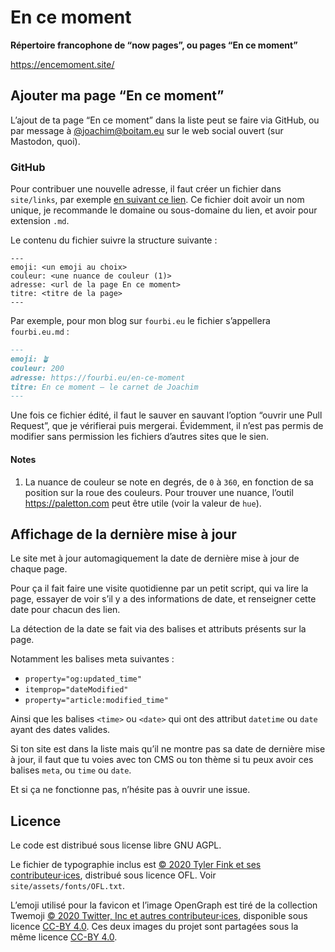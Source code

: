 # En ce moment

**Répertoire francophone de “now pages”, ou pages “En ce moment”**

<https://encemoment.site/>

## Ajouter ma page “En ce moment”

L’ajout de ta page “En ce moment” dans la liste peut se faire via GitHub, ou par message à <a href="https://boitam.eu/@joachim">@joachim@boitam.eu</a> sur le web social ouvert (sur Mastodon, quoi).

### GitHub

Pour contribuer une nouvelle adresse, il faut créer un fichier dans `site/links`, par exemple <a href="https://github.com/joachimesque/en-ce-moment/new/main/site/links" rel="nofollow noopener noreferer">en suivant ce lien</a>. Ce fichier doit avoir un nom unique, je recommande le domaine ou sous-domaine du lien, et avoir pour extension `.md`.

Le contenu du fichier suivre la structure suivante :

```
---
emoji: <un emoji au choix>
couleur: <une nuance de couleur (1)>
adresse: <url de la page En ce moment>
titre: <titre de la page>
---
```

Par exemple, pour mon blog sur `fourbi.eu` le fichier s’appellera `fourbi.eu.md` :

```fourbi.eu.md
---
emoji: 🪴
couleur: 200
adresse: https://fourbi.eu/en-ce-moment
titre: En ce moment — le carnet de Joachim
---
```

Une fois ce fichier édité, il faut le sauver en sauvant l’option “ouvrir une Pull Request”, que je vérifierai puis mergerai. Évidemment, il n’est pas permis de modifier sans permission les fichiers d’autres sites que le sien.

#### Notes

1. La nuance de couleur se note en degrés, de `0` à `360`, en fonction de sa position sur la roue des couleurs. Pour trouver une nuance, l’outil <https://paletton.com> peut être utile (voir la valeur de `hue`).

## Affichage de la dernière mise à jour

Le site met à jour automagiquement la date de dernière mise à jour de chaque page.

Pour ça il fait faire une visite quotidienne par un petit script, qui va lire la page, essayer de voir s’il y a des informations de date, et renseigner cette date pour chacun des lien.

La détection de la date se fait via des balises et attributs présents sur la page.   

Notamment les balises meta suivantes :

- `property="og:updated_time"`
- `itemprop="dateModified"`
- `property="article:modified_time"`

Ainsi que les balises `<time>` ou `<date>` qui ont des attribut `datetime` ou `date` ayant des dates valides.

Si ton site est dans la liste mais qu’il ne montre pas sa date de dernière mise à jour, il faut que tu voies avec ton CMS ou ton thème si tu peux avoir ces balises `meta`, ou `time` ou `date`.

Et si ça ne fonctionne pas, n’hésite pas à ouvrir une issue.

## Licence

Le code est distribué sous license libre GNU AGPL.

Le fichier de typographie inclus est <a href="https://github.com/Etcetera-Type-Co/Trispace">© 2020 Tyler Fink et ses contributeur·ices</a>, distribué sous licence OFL. Voir `site/assets/fonts/OFL.txt`.

L’emoji utilisé pour la favicon et l’image OpenGraph est tiré de la collection Twemoji <a href="https://twemoji.twitter.com/">© 2020 Twitter, Inc et autres contributeur·ices</a>, disponible sous licence <a href="https://creativecommons.org/licenses/by/4.0/">CC-BY 4.0</a>. Ces deux images du projet sont partagées sous la même licence <a href="https://creativecommons.org/licenses/by/4.0/">CC-BY 4.0</a>.
